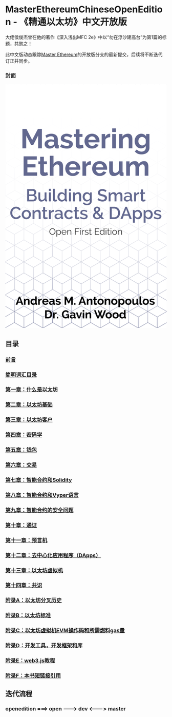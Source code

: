 # MasterEthereumChineseOpenEdition - 《精通以太坊》中文开放版

大佬侯俊杰曾在他的著作《深入浅出MFC 2e》中以“勿在浮沙建高台”为第1篇的标题，共勉之！

此中文版动态跟踪[Master Ethereum](https://github.com/ethereumbook/ethereumbook/)的开放版分支的最新提交，后续将不断迭代订正并同步。

### 封面
![Mastering Ethereum](images/cover_oe.png)

## 目录

### [前言](preface_open_edition_cn.asciidoc)
### [简明词汇⽬录](glossary_cn.asciidoc)
### [第一章：什么是以太坊](01what-is_cn.asciidoc)
### [第二章：以太坊基础](02intro_cn.asciidoc)
### [第三章：以太坊客户](03clients_cn.asciidoc)
### [第四章：密码学](04keys-addresses_cn.asciidoc)
### [第五章：钱包](05wallets_cn.asciidoc)
### [第六章：交易](06transactions_cn.asciidoc)
### [第七章：智能合约和Solidity](07smart-contracts-solidity_cn.asciidoc)
### [第八章：智能合约和Vyper语⾔](08smart-contracts-vyper_cn.asciidoc)
### [第九章：智能合约的安全问题](09smart-contracts-security_cn.asciidoc)
### [第十章：通证](10tokens_cn.asciidoc)
### [第十一章：预⾔机](11oracles_cn.asciidoc)
### [第十二章：去中⼼化应⽤程序（DApps）](12dapps_cn.asciidoc)
### [第十三章：以太坊虚拟机](13evm_cn.asciidoc)
### [第十四章：共识](14consensus_cn.asciidoc)
### [附录A：以太坊分叉历史](appdx-forks-history_cn.asciidoc)
### [附录B：以太坊标准](appdx-standards-eip-erc_cn.asciidoc)
### [附录C：以太坊虚拟机EVM操作码和所需燃料gas量](appdx-evm-opcodes-gas_cn.asciidoc)
### [附录D：开发⼯具，开发框架和库](appdx-dev-tools_cn.asciidoc)
### [附录E：web3.js教程](appdx-web3js-tutorial_cn.asciidoc)
### [附录F：本书短链接引用](appdx-shortlinks_cn.asciidoc)

## 迭代流程
### openedition ===> open ---> dev <---> master